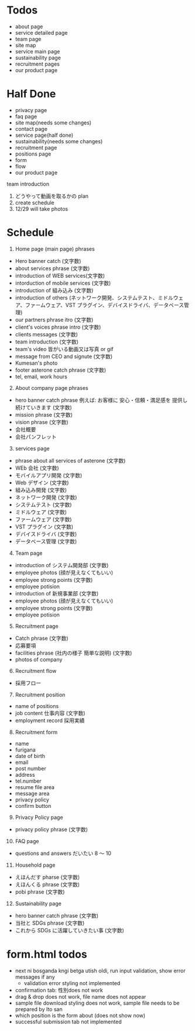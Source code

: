 # Todos

-   about page
-   service detailed page
-   team page
-   site map
-   service main page
-   sustainability page
-   recruitment pages
-   our product page

# Half Done

-   privacy page
-   faq page
-   site map(needs some changes)
-   contact page
-   service page(half done)
-   sustainability(needs some changes)
-   recruitment page
-   positions page
-   form
-   flow
-   our product page

team introduction

1. どうやって動画を取るかの plan
2. create schedule
3. 12/29 will take photos

# Schedule

1.  Home page (main page) phrases

-   Hero banner catch (文字数)
-   about services phrase (文字数)
-   introduction of WEB services(文字数)
-   intorduction of mobile services (文字数)
-   introduction of 組み込み (文字数)
-   introduction of others (ネットワーク開発、システムテスト、ミドルウェア、ファームウェア、VST プラグイン、デバイスドライバ、データベース管理)
-   our partners phrase itro (文字数)
-   client's voices phrase intro (文字数)
-   clients messages (文字数)
-   team introduction (文字数)
-   team's video 皆がいる動画又は写真 or gif
-   message from CEO and signute (文字数)
-   Kumesan's photo
-   footer asterone catch phrase (文字数)
-   tel, email, work hours

2.  About company page phrases

-   hero banner catch phrase 例えば: お客様に 安心・信頼・満足感を 提供し続けていきます (文字数)
-   mission phrase (文字数)
-   vision phrase (文字数)
-   会社概要
-   会社パンフレット

3.  services page

-   phrase about all services of asterone (文字数)
-   WEb 会社 (文字数)
-   モバイルアプリ開発 (文字数)
-   Web デザイン (文字数)
-   組み込み開発 (文字数)
-   ネットワーク開発 (文字数)
-   システムテスト (文字数)
-   ミドルウェア (文字数)
-   ファームウェア (文字数)
-   VST プラグイン (文字数)
-   デバイスドライバ (文字数)
-   データベース管理 (文字数)

4. Team page

-   introduction of システム開発部 (文字数)
-   employee photos (顔が見えなくてもいい)
-   employee strong points (文字数)
-   employee potision
-   introduction of 新規事業部 (文字数)
-   employee photos (顔が見えなくてもいい)
-   employee strong points (文字数)
-   employee potision

5. Recruitment page

-   Catch phrase (文字数)
-   応募要項
-   facilities phrase (社内の様子 簡単な説明) (文字数)
-   photos of company

6. Recruitment flow

-   採用フロー

7. Recruitment position

-   name of positions
-   job content 仕事内容 (文字数)
-   employment record 採用実績

8. Recruitment form

-   name
-   furigana
-   date of birth
-   email
-   post number
-   address
-   tel.number
-   resume file area
-   message area
-   privacy policy
-   confirm button

9. Privacy Policy page

-   privacy policy phrase (文字数)

10. FAQ page

-   questions and answers だいたい 8 ～ 10

11. Household page

-   えほんだす pharse (文字数)
-   えほんくる phrase (文字数)
-   pobi phrase (文字数)

12. Sustainability page

-   hero banner catch phrase (文字数)
-   当社と SDGs phrase (文字数)
-   これから SDGs に活躍していきたい事 (文字数)







# form.html todos
- next ni bosganda kngi betga utish oldi, run input validation, show error messages if any
  - validation error styling not implemented
- confirmation tab: 性別does not work
- drag & drop does not work, file name does not appear
- sample file download styling does not work, sample file needs to be prepared by Ito san
- which position is the form about (does not show now)
- successful submission tab not implemented